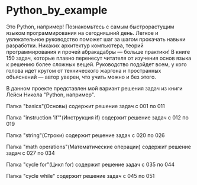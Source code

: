 # Python_by_example

Это Python, например! Познакомьтесь с самым быстрорастущим языком программирования на сегодняшний день. Легкое и увлекательное руководство поможет шаг за шагом прокачать навыки разработки. Никаких архитектур компьютера, теорий программирования и прочей абракадабры — больше практики! В книге 150 задач, которые плавно перенесут читателя от изучения основ языка к решению более сложных вещей. Руководство подойдет всем, у кого голова идет кругом от технического жаргона и пространных объяснений — автор уверен, что учить можно и без этого.

В данном проекте представлен мой вариант решения задач из книги Лейси Никола "Python, например".

Папка "basics"(Основы) содержит решение задач с 001 по 011

Папка "instruction 'if'"(Инструкция if) содержит решение задач с 012 по 019

Папка "string"(Строки) содержит решение задач с 020 по 026

Папка "math operations"(Математические операции) содержит решение задач с 027 по 034

Папка "cycle for"(Цикл for) содержит решение задач с 035 по 044

Папка "cycle while" содержит решение задач с 045 по 051